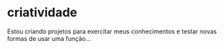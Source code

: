 # criatividade
Estou criando projetos para exercitar meus conhecimentos e testar novas formas de usar uma função...
